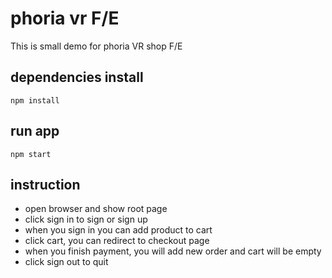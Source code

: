 # phoria vr F/E

This is small demo for phoria VR shop F/E

## dependencies install

```
npm install

```

## run app

```
npm start

```

## instruction

- open browser and show root page
- click sign in to sign or sign up
- when you sign in you can add product to cart
- click cart, you can redirect to checkout page
- when you finish payment, you will add new order and cart will be empty
- click sign out to quit
